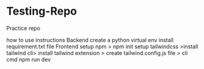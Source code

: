 # Testing-Repo

Practice repo

how to use instructions
Backend 
create a python virtual env
install requirement.txt file
Frontend
setup npm > npm init
setup tailwindcss >install tailwind cli> install tailwind extension > create tailwind.config.js file > cli cmd npm run dev


